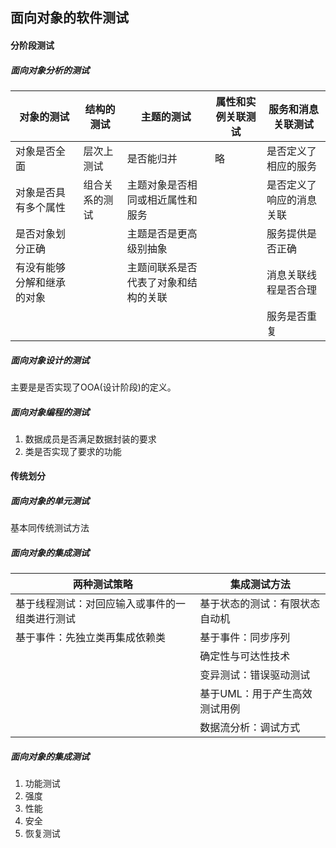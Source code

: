 ## 面向对象的软件测试

#### 分阶段测试

##### 面向对象分析的测试

| 对象的测试         | 结构的测试   | 主题的测试              | 属性和实例关联测试 | 服务和消息关联测试    |
| ------------- | ------- | ------------------ | --------- | ------------ |
| 对象是否全面        | 层次上测试   | 是否能归并              | 略         | 是否定义了相应的服务   |
| 对象是否具有多个属性    | 组合关系的测试 | 主题对象是否相同或相近属性和服务   |           | 是否定义了响应的消息关联 |
| 是否对象划分正确      |         | 主题是否是更高级别抽象        |           | 服务提供是否正确     |
| 有没有能够分解和继承的对象 |         | 主题间联系是否代表了对象和结构的关联 |           | 消息关联线程是否合理   |
|               |         |                    |           | 服务是否重复       |

##### 面向对象设计的测试

主要是是否实现了OOA(设计阶段)的定义。

##### 面向对象编程的测试

1. 数据成员是否满足数据封装的要求
2. 类是否实现了要求的功能



#### 传统划分

##### 面向对象的单元测试

基本同传统测试方法

##### 面向对象的集成测试

| 两种测试策略                  | 集成测试方法           |
| ----------------------- | ---------------- |
| 基于线程测试：对回应输入或事件的一组类进行测试 | 基于状态的测试：有限状态自动机  |
| 基于事件：先独立类再集成依赖类         | 基于事件：同步序列        |
|                         | 确定性与可达性技术        |
|                         | 变异测试：错误驱动测试      |
|                         | 基于UML：用于产生高效测试用例 |
|                         | 数据流分析：调试方式       |

##### 面向对象的集成测试

1. 功能测试
2. 强度
3. 性能
4. 安全
5. 恢复测试

